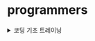 # programmers
<details>
  <summary>코딩 기초 트레이닝</summary>

***
[📁 문자열_출력하기](basic/문자열_출력하기)
- Scanner.next()
- Scanner.nextLine()  
***
[📁 a_와_b_출력하기](basic/a_와_b_출력하기)  
- Scanner.nextInt()
- Formatter
- Escape Sequence
- print formatted (printf())
***
[📁 문자열_반복해서_출력하기](basic/문자열_반복해서_출력하기)
- Scanner.next()
- Scanner.nextInt()
- IntStream.range(int,int)
- IntStream.forEach(java.util.function.IntConsumer)
- String.repeat(int)
***
[📁 대소문자_바꿔서_출력하기](basic/대소문자_바꿔서_출력하기)
- StringBuilder
- String.charAt(int)
- String.chars()
- Character
- IntStream.forEach(java.util.function.IntConsumer)
***
[📁 특수문자_출력하기](basic/특수문자_출력하기)
- StringBuilder
- Escape Sequence(백슬래시, 작은 따옴표, 큰 따옴표)
***
[📁 덧셈식_출력하기](basic/덧셈식_출력하기)
- Scanner.nextInt() 
***
[📁 문자열_붙여서_출력하기](basic/문자열_붙여서_출력하기)
- Scanner.next()
***
[📁 문자열_돌리기](basic/문자열_돌리기)
- Scanner.next()
- String.charAt(int)
- IntStream.mapToObj(java.util.function.IntFunction)
***
[📁 홀짝_구분하기](basic/홀짝_구분하기)
- Scanner.nextInt()
***
[📁 문자열_겹쳐쓰기](basic/문자열_겹쳐쓰기)
- String.substring(int,int)
- String.substring(int)
***
[📁 문자열_섞기](basic/문자열_섞기)
- StringBuilder
- String.charAt(String)
***
[📁 문자_리스트를_문자열로_변환하기](basic/문자_리스트를_문자열로_변환하기)
- String.join(java.lang.CharSequence,java.lang.Iterable)
***
[📁 문자열_곱하기](basic/문자열_곱하기)
- String.repeat(int)
***
[📁 문자열_곱하기](basic/문자열_곱하기)
- Integer.parseInt(java.lang.String)
- Math.max(int,int)
- String.valueOf()(int + "")
***
[📁 두_수의_연산값_비교하기](basic/두_수의_연산값_비교하기)
- Integer.parseInt(java.lang.String)
- Math.max(int,int)
***
[📁 n의_배수](basic/n의_배수)
***
[📁 공배수](basic/공배수)
***
[📁 홀짝에_따라_다른_값_변환하기](basic/홀짝에_따라_다른_값_변환하기)
***
[📁 조건_문자열](basic/조건_문자열)
- String.equals(java.lang.Object)
***
[📁 flog 에_따라_다른_값_반환하기](basic/flog에_따라_다른_값_반환하기)
***
[📁 코드_처리하기](basic/코드_처리하기)
- StringBuilder
- String.charAt(int)
***
[📁 등차수열의_특정한_항만_더하기](basic/등차수열의_특정한_항만_더하기) ❗️
***
[📁 주사위_게임_2](basic/주사위_게임_2)
- Math.pow(double,double)
***
[📁 이어_붙인_수](basic/이어_붙인_수)
- StringBuilder
***
[📁 마지막_두_원소](basic/마지막_두_원소)
- System.arraycopy(java.lang.Object,int,java.lang.Object,int,int)
***
[📁 수_조작하기_1](basic/수_조작하기_1)
- String.toCharArray()
- switch(JDK 14 ~)
***
[📁 수_조작하기_2](basic/수_조작하기_2)
- StringBuilder
- switch(JDK 14 ~)
***
[📁 수열과_구간_쿼리_3](basic/수열과_구간_쿼리_3) ❗️
***
[📁 수열과_구간_쿼리2](basic/수열과_구간_쿼리2)
***
[📁 수열과_구간_쿼리_4](basic/수열과_구간_쿼리_4)
***
[📁 배열_만들기_2](basic/배열_만들기_2) ❗️
- ArrayList
- List.isEmpty()
- Integer.parseInt(java.lang.CharSequence,int,int,int)
- Integer.toBinaryString(int)
- Stream.mapToInt(java.util.function.ToIntFunction)
- Bitmask
***
[📁 콜라츠_수열_만들기](basic/콜라츠_수열_만들기)
- ArrayList
- Stream.mapToInt(java.util.function.ToIntFunction)
***
[📁 배열_만들기_4](basic/배열_만들기_4)
- Stack
***
[📁 간단한_논리_연산](basic/간단한_논리_연산)
***
[📁 주사위_게임_3](basic/주사위_게임_3) ❗️
- HashMap
- Map.getOrDefault(java.lang.Object,V)
- Map.keySet()
- Map.containsValue(java.lang.Object)
- Math.pow(double,double)
- Math.abs(int)
***
[📁 글자_이어_붙여_문자열_만들기](basic/글자_이어_붙여_문자열_만들기)
- StringBuilder
- String.charAt(int)
***
[📁 _9로_나눈_나머지](basic/_9로_나눈_나머지) ❗️
- String.toCharArray()
- ASCII
***
[📁 문자열_여러_번_뒤집기](basic/문자열_여러_번_뒤집기) ❗️
- Temporary Variable Swap
- String.toCharArray()
- StringBuilder.substring(int,int)
- StringBuilder.reverse() 
- StringBuilder.replace(int,int,java.lang.String)
***
[📁 배열_만들기_5](basic/배열_만들기_5)
- ArrayList
- String.substring(int,int)
- Integer.parseInt(java.lang.String)
- Stream.mapToInt(java.util.function.ToIntFunction)
***
[📁 부분_문자열_이어_붙여_문자열_만들기](basic/부분_문자열_이어_붙여_문자열_만들기)
- StringBuilder
- String.substring(int,int) 
***
[📁 문자열_뒤의_n글자](basic/문자열_뒤의_n글자)
- String.substring(int)
***
[📁 접미사_배열](basic/접미사_배열)
- String.substring(int)
- Arrays.html#sort(java.lang.Object[] a)
***
[📁 접미사_인지_확인하기](basic/접미사_인지_확인하기)
- String.endsWith(java.lang.String)
***
[📁 문자열의_앞의_n글자](basic/문자열의_앞의_n글자)
- String.substring(int,int) 
***
[📁 접두사인지_확인하기](basic/접두사인지_확인하기)
- String.startsWith(java.lang.String)
***
[📁 접두사인지_확인하기](basic/접두사인지_확인하기)
- String.substring(int,int)
***
[📁 문자열_뒤집기](basic/문자열_뒤집기)
- String.substring(int,int)
- StringBuilder.reverse()
***
[📁 세로_읽기](basic/세로_읽기) ❗️
- StringBuilder
- String.charAt(int)
***
[📁 qr_code](basic/qr_code) ❗️
- StringBuilder
- String.charAt(int)
***
[📁 문자_개수_세기](basic/문자_개수_세기) ❗️
- ASCII
- Character.isUpperCase(char)
- Character.isLowerCase(char)
***
[📁 문자_개수_세기](basic/배열_만들기_1)
- Multiple
***
[📁 글자_지우기](basic/글자_지우기)
- Set
- HashSet
- LinkedHashSet
- HashSet.contains(java.lang.Object)
- String.charAt(int)
***
[📁 카운트_다운](basic/카운트_다운)
- IntStream.rangeClosed(int,int)
***
[📁 가까운_1_찾기](basic/가까운_1_찾기)
***
[📁 리스트_자르기](basic/리스트_자르기) ❗️
- IntStream.rangeClosed(int,int)
***
[📁 첫_번쨰로_나오는_음수](basic/첫_번쨰로_나오는_음수)️
***
[📁 배열_만들기_3](basic/배열_만들기_3)️
- System.arraycopy(java.lang.Object,int,java.lang.Object,int,int)
***
[📁 _2의_영역](basic/_2의_영역)️
- System.arraycopy(java.lang.Object,int,java.lang.Object,int,int)
***
[📁 배열_조각하기](basic/배열_조각하기)️
- Arrays.copyOfRange(int[],int,int)
***
[📁 n_번쨰_요소_부터](basic/n_번쨰_요소_부터)️
- Arrays.copyOfRange(int[],int,int)
***
[📁 순서_바꾸기](basic/순서_바꾸기)️
- System.arraycopy(java.lang.Object,int,java.lang.Object,int,int)
***
[📁 왼쪽_오른쪽](basic/왼쪽_오른쪽)️
- Arrays.copyOfRange(T[],int,int)
***
[📁 n_번째_원소까지](basic/n_번째_원소까지)️
- Arrays.copyOfRange(int[],int,int)
***
[📁 n개_간격의_원소들](basic/n개_간격의_원소들)️ ❗️
- Integer Division with Ceiling
***
[📁 홀수_vs_짝수](basic/홀수_vs_짝수)️
- Math.max(int,int)
***
[📁 _5명씩](basic/_5명씩)️
- Integer Division with Ceiling
- Block Indexing ,Integer Division Grouping
***
[📁 할_일_목록](basic/할_일_목록)️
- IntStream.range(int,int)
- IntStream.filter(java.util.function.IntPredicate)
- IntStream.mapToObj(java.util.function.IntFunction) 
***
[📁 n_보다_커질_때까지_더하기](basic/n_보다_커질_때까지_더하기)
***
[📁 수열과_구간_쿼리_1](basic/수열과_구간_쿼리_1) ❗️
- Difference Array
***
[📁 조건에_맞게_수열_변환하기_1](basic/조건에_맞게_수열_변환하기_1)
- IntStream.map(java.util.function.IntUnaryOperator)
***
[📁 조건에_맞게_수열_변환하기_2](basic/조건에_맞게_수열_변환하기_2)
- IntStream.map(java.util.function.IntUnaryOperator)
***
[📁 _1로_만들기](basic/_1로_만들기) ❗️
- Recursive Function
- Factorial
- Fibonacci
- BinarySearch
***
[📁 길이에_따른_연산](basic/길이에_따른_연산)
***
[📁 원하는_문자열_찾기](basic/원하는_문자열_찾기)
- String.toLowerCase()
- String.contains(java.lang.CharSequence)
***
[📁 대문자로_바꾸기](basic/대문자로_바꾸기)
- String.toUpperCase()
***
[📁 소문자로_바꾸기](basic/소문자로_바꾸기)
- String.toLowerCase()
***
[📁 배열에서_문자열_대소문자_변환하기](basic/배열에서_문자열_대소문자_변환하기)
- String.toUpperCase()
***
[📁 A_강조하기](basic/A_강조하기)
- String.toLowerCase()
- String.replace(char,char)
***
[📁 특정한_문자를_대문자로_바꾸기](basic/특정한_문자를_대문자로_바꾸기)
- String.charAt(int)
- String.replace(char,char)
- String.toUpperCase()
***
[📁 특정_문자열로_끝나는_가장_긴_부분_문자열_찾기](basic/특정_문자열로_끝나는_가장_긴_부분_문자열_찾기)
- String.lastIndexOf(java.lang.String)
- String.substring(int,int)
- String.endsWith(java.lang.String)
- Regular expression(Regex)
- String.replaceAll(java.lang.String,java.lang.String)
***
[📁 문자열이_몇_번_등장하는지_세기](basic/문자열이_몇_번_등장하는지_세기)
- String.indexOf(java.lang.String,int)
- String.startsWith(java.lang.String)
***
[📁 ad_제거하기](basic/ad_제거하기) ❗️
- ArrayList
- String.contains(java.lang.CharSequence)
- Arrays.stream(T[])
- Stream.filter(java.util.function.Predicate)
- Arrays.copyOf(char[],int)
***
[📁 공백으로_구분하기_1](basic/공백으로_구분하기_1)
- String.split(java.lang.String)
***
[📁 공백으로_구분하기_2](basic/공백으로_구분하기_2)
- String.split(java.lang.String)
- String.isBlank()
- Arrays.copyOf(T[],int)
***
[📁 x_사이의_개수](basic/x_사이의_개수)  
- String.split(java.lang.String,int)
***
[📁 문자열_잘라서_정렬하기](basic/문자열_잘라서_정렬하기)
- ArrayList
- String.isEmpty()
- String.split(java.lang.String)
- Arrays.sort(java.lang.Object[])
- Arrays.stream(T[])
- Stream.filter(java.util.function.Predicate)
- Stream.sorted()
***
[📁 간단한_식_계산하기](basic/간단한_식_계산하기)
- String.split(java.lang.String)
- Integer.parseInt(java.lang.String)
- Map.of()
- Enum
***
[📁 문자열_바꿔서_찾기](basic/문자열_바꿔서_찾기)
- StringBuilder 
- String.toCharArray()
- String.contains(java.lang.CharSequence)
- String.replace(char,char)
***
[📁 rny_string](basic/rny_string)
- String.replace(char,char)
***
[📁 세_개의_구분자](basic/세_개의_구분자)
- String.split(java.lang.String)
- ArrayList
- String.isEmpty()
- List.isEmpty()
***
[📁 배열의_원소만큼_추가하기](basic/배열의_원소만큼_추가하기)
- Arrays.fill(int[],int,int,int)
- IntStream.flatMap(java.util.function.IntFunction)
- IntStream.generate(java.util.function.IntSupplier)
- IntStream.limit(long)
***
[📁 빈_배열_추가_삭제하기](basic/빈_배열_추가_삭제하기)
- ArrayList
***
[📁 배열_만들기_6](basic/배열_만들기_6)
- Stack and Deque
- ArrayDeque
- Collection.isEmpty()
- java/util/Collection.stream()
- Stream.mapToInt(java.util.function.ToIntFunction)
***
[📁 무작위로_K개의_수_뽑기](basic/배열의_길이를_2의_거듭제곱으로_만들기)
- LinkedHashSet
***
[📁 배열의_길이를_2의_거듭제곱으로_만들기](basic/배열의_길이를_2의_거듭제곱으로_만들기) ❗️
- System.arraycopy(java.lang.Object,int,java.lang.Object,int,int)
***
[📁 배열_비교하기](basic/배열_비교하기)
- Arrays.stream(T[])
- IntStream.sum()
- Integer.compare(int,int)
***
[📁 문자열_묶기](basic/문자열_묶기) ❗️
- HashMap
- Map.getOrDefault(java.lang.Object,V)
- Math.max(int,int)
- Collectors.groupingBy(java.util.function.Function,java.util.stream.Collector)
- Stream.collect(java.util.stream.Collector)
- Collection.stream()
- Stream.max(java.util.Comparator)
- Optional.orElse(T)
- Long.intValue()
***
[📁 배열의_길이에_따라_다른_연산하기](basic/배열의_길이에_따라_다른_연산하기)
***
[📁 뒤에서_5등까지](basic/뒤에서_5등까지)
- Arrays.sort(int[])
- Arrays.copyOfRange(int[],int,int)
***

</details>